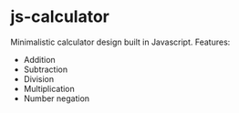 # js-calculator
Minimalistic calculator design built in Javascript.
Features:
- Addition
- Subtraction
- Division
- Multiplication
- Number negation